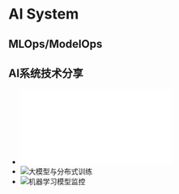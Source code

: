 # AI System




## MLOps/ModelOps





## AI系统技术分享

- ![DevOps For AI-人工智能开发面临的挑战](./AI系统技术分享/DevOps%20for%20AI%20-%20人工智能应用开发面临的挑战.pdf)
- ![大模型与分布式训练]()
- ![机器学习模型监控]()





